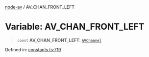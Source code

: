 [node-av](../globals.md) / AV\_CHAN\_FRONT\_LEFT

# Variable: AV\_CHAN\_FRONT\_LEFT

> `const` **AV\_CHAN\_FRONT\_LEFT**: [`AVChannel`](../type-aliases/AVChannel.md)

Defined in: [constants.ts:719](https://github.com/seydx/av/blob/f8631fc881b394300b1479f511d55cf1c370a87f/src/constants/constants.ts#L719)

